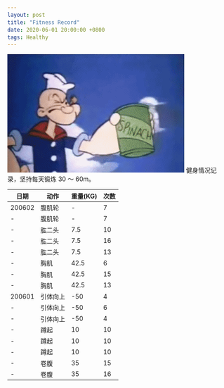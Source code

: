 ```yaml
---
layout: post
title: "Fitness Record"
date: 2020-06-01 20:00:00 +0800
tags: Healthy
---
```


![Fitness](/assets/images/2020-06-01-Fitness_Record_1.gif)
健身情况记录，坚持每天锻炼 30 ～ 60m。

| 日期   | 动作     | 重量(KG) | 次数 |
| ------ | -------- | -------- | ---- |
| 200602 | 腹肌轮   | -        | 7    |
| -      | 腹肌轮   | -        | 7    |
| -      | 肱二头   | 7.5      | 10   |
| -      | 肱二头   | 7.5      | 16   |
| -      | 肱二头   | 7.5      | 13   |
| -      | 胸肌     | 42.5     | 6    |
| -      | 胸肌     | 42.5     | 15   |
| -      | 胸肌     | 42.5     | 13   |
| 200601 | 引体向上 | -50      | 4    |
| -      | 引体向上 | -50      | 6    |
| -      | 引体向上 | -50      | 4    |
| -      | 蹲起     | 10       | 10   |
| -      | 蹲起     | 10       | 10   |
| -      | 蹲起     | 10       | 10   |
| -      | 卷腹     | 35       | 15   |
| -      | 卷腹     | 35       | 16   |
